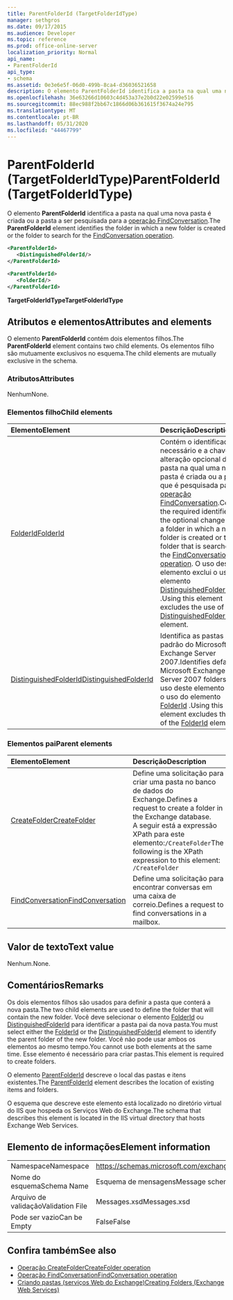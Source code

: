 ```yaml
---
title: ParentFolderId (TargetFolderIdType)
manager: sethgros
ms.date: 09/17/2015
ms.audience: Developer
ms.topic: reference
ms.prod: office-online-server
localization_priority: Normal
api_name:
- ParentFolderId
api_type:
- schema
ms.assetid: 0e3e6e5f-06d0-499b-8ca4-d36036521658
description: O elemento ParentFolderId identifica a pasta na qual uma nova pasta é criada ou a pasta a ser pesquisada para a operação FindConversation.
ms.openlocfilehash: 36e63266d10603c4d453a37e2b0d22e02599e516
ms.sourcegitcommit: 88ec988f2bb67c1866d06b361615f3674a24e795
ms.translationtype: MT
ms.contentlocale: pt-BR
ms.lasthandoff: 05/31/2020
ms.locfileid: "44467799"
---
```

# <a name="parentfolderid-targetfolderidtype"></a><span data-ttu-id="47fa2-103">ParentFolderId (TargetFolderIdType)</span><span class="sxs-lookup"><span data-stu-id="47fa2-103">ParentFolderId (TargetFolderIdType)</span></span>

<span data-ttu-id="47fa2-104">O elemento **ParentFolderId** identifica a pasta na qual uma nova pasta é criada ou a pasta a ser pesquisada para a [operação FindConversation](findconversation-operation.md).</span><span class="sxs-lookup"><span data-stu-id="47fa2-104">The **ParentFolderId** element identifies the folder in which a new folder is created or the folder to search for the [FindConversation operation](findconversation-operation.md).</span></span>
  
```xml
<ParentFolderId>
   <DistinguishedFolderId/>
</ParentFolderId>
```

```xml
<ParentFolderId>
   <FolderId/> 
</ParentFolderId>
```

<span data-ttu-id="47fa2-105">**TargetFolderIdType**</span><span class="sxs-lookup"><span data-stu-id="47fa2-105">**TargetFolderIdType**</span></span>

## <a name="attributes-and-elements"></a><span data-ttu-id="47fa2-106">Atributos e elementos</span><span class="sxs-lookup"><span data-stu-id="47fa2-106">Attributes and elements</span></span>

<span data-ttu-id="47fa2-107">O elemento **ParentFolderId** contém dois elementos filhos.</span><span class="sxs-lookup"><span data-stu-id="47fa2-107">The **ParentFolderId** element contains two child elements.</span></span> <span data-ttu-id="47fa2-108">Os elementos filho são mutuamente exclusivos no esquema.</span><span class="sxs-lookup"><span data-stu-id="47fa2-108">The child elements are mutually exclusive in the schema.</span></span> 
  
### <a name="attributes"></a><span data-ttu-id="47fa2-109">Atributos</span><span class="sxs-lookup"><span data-stu-id="47fa2-109">Attributes</span></span>

<span data-ttu-id="47fa2-110">Nenhum</span><span class="sxs-lookup"><span data-stu-id="47fa2-110">None.</span></span>
  
### <a name="child-elements"></a><span data-ttu-id="47fa2-111">Elementos filho</span><span class="sxs-lookup"><span data-stu-id="47fa2-111">Child elements</span></span>

|<span data-ttu-id="47fa2-112">**Elemento**</span><span class="sxs-lookup"><span data-stu-id="47fa2-112">**Element**</span></span>|<span data-ttu-id="47fa2-113">**Descrição**</span><span class="sxs-lookup"><span data-stu-id="47fa2-113">**Description**</span></span>|
|:-----|:-----|
|[<span data-ttu-id="47fa2-114">FolderId</span><span class="sxs-lookup"><span data-stu-id="47fa2-114">FolderId</span></span>](folderid.md) <br/> |<span data-ttu-id="47fa2-115">Contém o identificador necessário e a chave de alteração opcional de uma pasta na qual uma nova pasta é criada ou a pasta que é pesquisada para a [operação FindConversation](findconversation-operation.md).</span><span class="sxs-lookup"><span data-stu-id="47fa2-115">Contains the required identifier and the optional change key of a folder in which a new folder is created or the folder that is searched for the [FindConversation operation](findconversation-operation.md).</span></span> <span data-ttu-id="47fa2-116">O uso deste elemento exclui o uso do elemento [DistinguishedFolderId](distinguishedfolderid.md) .</span><span class="sxs-lookup"><span data-stu-id="47fa2-116">Using this element excludes the use of the [DistinguishedFolderId](distinguishedfolderid.md) element.</span></span>  <br/> |
|[<span data-ttu-id="47fa2-117">DistinguishedFolderId</span><span class="sxs-lookup"><span data-stu-id="47fa2-117">DistinguishedFolderId</span></span>](distinguishedfolderid.md) <br/> |<span data-ttu-id="47fa2-118">Identifica as pastas padrão do Microsoft Exchange Server 2007.</span><span class="sxs-lookup"><span data-stu-id="47fa2-118">Identifies default Microsoft Exchange Server 2007 folders.</span></span> <span data-ttu-id="47fa2-119">O uso deste elemento exclui o uso do elemento [FolderId](folderid.md) .</span><span class="sxs-lookup"><span data-stu-id="47fa2-119">Using this element excludes the use of the [FolderId](folderid.md) element.</span></span>  <br/> |
   
### <a name="parent-elements"></a><span data-ttu-id="47fa2-120">Elementos pai</span><span class="sxs-lookup"><span data-stu-id="47fa2-120">Parent elements</span></span>

|<span data-ttu-id="47fa2-121">**Elemento**</span><span class="sxs-lookup"><span data-stu-id="47fa2-121">**Element**</span></span>|<span data-ttu-id="47fa2-122">**Descrição**</span><span class="sxs-lookup"><span data-stu-id="47fa2-122">**Description**</span></span>|
|:-----|:-----|
|[<span data-ttu-id="47fa2-123">CreateFolder</span><span class="sxs-lookup"><span data-stu-id="47fa2-123">CreateFolder</span></span>](createfolder.md) <br/> |<span data-ttu-id="47fa2-124">Define uma solicitação para criar uma pasta no banco de dados do Exchange.</span><span class="sxs-lookup"><span data-stu-id="47fa2-124">Defines a request to create a folder in the Exchange database.</span></span>  <br/> <span data-ttu-id="47fa2-125">A seguir está a expressão XPath para este elemento:`/CreateFolder`</span><span class="sxs-lookup"><span data-stu-id="47fa2-125">The following is the XPath expression to this element:  `/CreateFolder`</span></span> <br/> |
|[<span data-ttu-id="47fa2-126">FindConversation</span><span class="sxs-lookup"><span data-stu-id="47fa2-126">FindConversation</span></span>](findconversation.md) <br/> |<span data-ttu-id="47fa2-127">Define uma solicitação para encontrar conversas em uma caixa de correio.</span><span class="sxs-lookup"><span data-stu-id="47fa2-127">Defines a request to find conversations in a mailbox.</span></span>  <br/> |
   
## <a name="text-value"></a><span data-ttu-id="47fa2-128">Valor de texto</span><span class="sxs-lookup"><span data-stu-id="47fa2-128">Text value</span></span>

<span data-ttu-id="47fa2-129">Nenhum.</span><span class="sxs-lookup"><span data-stu-id="47fa2-129">None.</span></span>
  
## <a name="remarks"></a><span data-ttu-id="47fa2-130">Comentários</span><span class="sxs-lookup"><span data-stu-id="47fa2-130">Remarks</span></span>

<span data-ttu-id="47fa2-131">Os dois elementos filhos são usados para definir a pasta que conterá a nova pasta.</span><span class="sxs-lookup"><span data-stu-id="47fa2-131">The two child elements are used to define the folder that will contain the new folder.</span></span> <span data-ttu-id="47fa2-132">Você deve selecionar o elemento [FolderId](folderid.md) ou [DistinguishedFolderId](distinguishedfolderid.md) para identificar a pasta pai da nova pasta.</span><span class="sxs-lookup"><span data-stu-id="47fa2-132">You must select either the [FolderId](folderid.md) or the [DistinguishedFolderId](distinguishedfolderid.md) element to identify the parent folder of the new folder.</span></span> <span data-ttu-id="47fa2-133">Você não pode usar ambos os elementos ao mesmo tempo.</span><span class="sxs-lookup"><span data-stu-id="47fa2-133">You cannot use both elements at the same time.</span></span> <span data-ttu-id="47fa2-134">Esse elemento é necessário para criar pastas.</span><span class="sxs-lookup"><span data-stu-id="47fa2-134">This element is required to create folders.</span></span> 
  
<span data-ttu-id="47fa2-135">O elemento [ParentFolderId](parentfolderid.md) descreve o local das pastas e itens existentes.</span><span class="sxs-lookup"><span data-stu-id="47fa2-135">The [ParentFolderId](parentfolderid.md) element describes the location of existing items and folders.</span></span> 
  
<span data-ttu-id="47fa2-136">O esquema que descreve este elemento está localizado no diretório virtual do IIS que hospeda os Serviços Web do Exchange.</span><span class="sxs-lookup"><span data-stu-id="47fa2-136">The schema that describes this element is located in the IIS virtual directory that hosts Exchange Web Services.</span></span>
  
## <a name="element-information"></a><span data-ttu-id="47fa2-137">Elemento de informações</span><span class="sxs-lookup"><span data-stu-id="47fa2-137">Element information</span></span>

|||
|:-----|:-----|
|<span data-ttu-id="47fa2-138">Namespace</span><span class="sxs-lookup"><span data-stu-id="47fa2-138">Namespace</span></span>  <br/> |https://schemas.microsoft.com/exchange/services/2006/messages  <br/> |
|<span data-ttu-id="47fa2-139">Nome do esquema</span><span class="sxs-lookup"><span data-stu-id="47fa2-139">Schema Name</span></span>  <br/> |<span data-ttu-id="47fa2-140">Esquema de mensagens</span><span class="sxs-lookup"><span data-stu-id="47fa2-140">Message schema</span></span>  <br/> |
|<span data-ttu-id="47fa2-141">Arquivo de validação</span><span class="sxs-lookup"><span data-stu-id="47fa2-141">Validation File</span></span>  <br/> |<span data-ttu-id="47fa2-142">Messages.xsd</span><span class="sxs-lookup"><span data-stu-id="47fa2-142">Messages.xsd</span></span>  <br/> |
|<span data-ttu-id="47fa2-143">Pode ser vazio</span><span class="sxs-lookup"><span data-stu-id="47fa2-143">Can be Empty</span></span>  <br/> |<span data-ttu-id="47fa2-144">False</span><span class="sxs-lookup"><span data-stu-id="47fa2-144">False</span></span>  <br/> |
   
## <a name="see-also"></a><span data-ttu-id="47fa2-145">Confira também</span><span class="sxs-lookup"><span data-stu-id="47fa2-145">See also</span></span>

- [<span data-ttu-id="47fa2-146">Operação CreateFolder</span><span class="sxs-lookup"><span data-stu-id="47fa2-146">CreateFolder operation</span></span>](createfolder-operation.md)
- [<span data-ttu-id="47fa2-147">Operação FindConversation</span><span class="sxs-lookup"><span data-stu-id="47fa2-147">FindConversation operation</span></span>](findconversation-operation.md)
- [<span data-ttu-id="47fa2-148">Criando pastas (serviços Web do Exchange)</span><span class="sxs-lookup"><span data-stu-id="47fa2-148">Creating Folders (Exchange Web Services)</span></span>](https://msdn.microsoft.com/library/3b15b0ec-8691-45ed-9a24-a91ff732d6cf%28Office.15%29.aspx)

